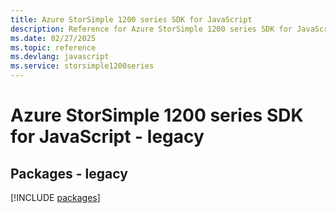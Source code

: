 ```yaml
---
title: Azure StorSimple 1200 series SDK for JavaScript
description: Reference for Azure StorSimple 1200 series SDK for JavaScript
ms.date: 02/27/2025
ms.topic: reference
ms.devlang: javascript
ms.service: storsimple1200series
---
```

# Azure StorSimple 1200 series SDK for JavaScript - legacy
## Packages - legacy
[!INCLUDE [packages](storsimple-1200-series-index.md)]